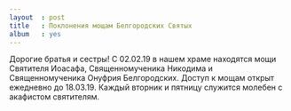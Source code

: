 ```yaml
---
layout  : post
title   : Поклонения мощам Белгородских Святых 
album   : yes
---
```

Дорогие братья и сестры! С 02.02.19 в нашем храме находятся мощи Святителя Иоасафа, Священномученика 
Никодима и Священномученика Онуфрия Белгородских. Доступ к мощам открыт ежедневно до 18.03.19. Каждый вторник и пятницу служится молебен с акафистом 
святителям.
